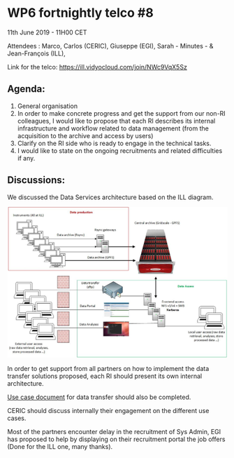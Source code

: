 #  WP6 fortnightly telco #8

11th June 2019 - 11H00 CET

Attendees : Marco, Carlos (CERIC), Giuseppe (EGI), Sarah - Minutes - & Jean-François (ILL),

Link for the telco: https://ill.vidyocloud.com/join/NWc9VqX5Sz


## Agenda:

1. General organisation
2. In order to make concrete progress and get the support from our 
   non-RI colleagues, I would like to propose that each RI describes its 
   internal infrastructure and workflow related to data management (from 
   the acquisition to the archive and access by users)
3. Clarify on the RI side who is ready to engage in the technical tasks.
4. I would like to state on the ongoing recruitments and related 
   difficulties if any.
## Discussions:

We discussed the Data Services architecture based on the ILL diagram.

![ILL data services architecture](Materials/ILLDataServicesArchitecture.jpg)

In order to get support from all partners on how to implement the data transfer solutions proposed, each RI should present its own internal architecture.

[Use case document](DataTransferUseCases.md) for data transfer should also be completed.

CERIC should discuss internally their engagement on the different use cases. 

Most of the partners encounter delay in the recruitment of Sys Admin, EGI has proposed to help by displaying on their recruitment portal the job offers (Done for the ILL one, many thanks).